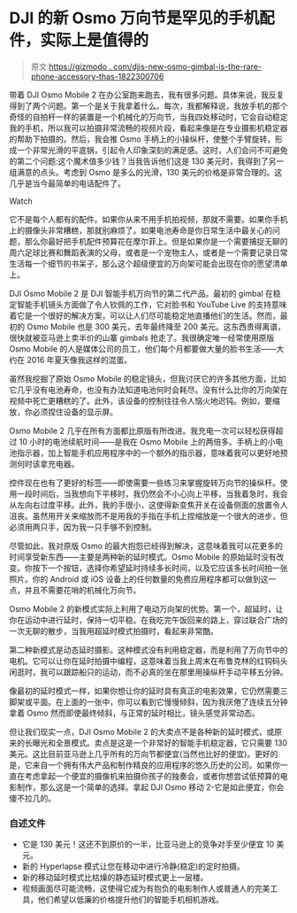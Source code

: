 # DJI 的新 Osmo 万向节是罕见的手机配件，实际上是值得的

> 原文:[https://gizmodo . com/djis-new-osmo-gimbal-is-the-rare-phone-accessory-thas-1822300706](https://gizmodo.com/djis-new-osmo-gimbal-is-the-rare-phone-accessory-thats-1822300706)

带着 DJI Osmo Mobile 2 在办公室跑来跑去，我有很多问题。具体来说，我反复得到了两个问题。第一个是关于我拿着什么。每次，我都解释说，我放手机的那个奇怪的自拍杆一样的装置是一个机械化的万向节，当我四处移动时，它会自动稳定我的手机，所以我可以拍摄非常流畅的视频片段，看起来像是在专业摄影机稳定器的帮助下拍摄的。然后，我会推 Osmo 手柄上的小操纵杆，使整个手臂旋转，形成一个非常光滑的平底锅，引起令人印象深刻的满足感。这时，人们会问不可避免的第二个问题:这个魔术值多少钱？当我告诉他们这是 130 美元时，我得到了另一组满意的点头。考虑到 Osmo 是多么的光滑，130 美元的价格是非常合理的。这几乎是当今最简单的电话配件了。

Watch

它不是每个人都有的配件。如果你从来不用手机拍视频，那就不需要。如果你手机上的摄像头非常糟糕，那就别麻烦了。如果电池寿命是你日常生活中最关心的问题，那么你最好把手机配件预算花在摩尔菲上。但是如果你是一个需要捕捉无聊的周六足球比赛和舞蹈表演的父母，或者是一个宠物主人，或者是一个需要记录日常生活每一个细节的书呆子，那么这个超级便宜的万向架可能会出现在你的愿望清单上。

DJI Osmo Mobile 2 是 DJI 智能手机万向节的第二代产品。最初的 gimbal 在稳定智能手机镜头方面做了令人钦佩的工作，它对脸书和 YouTube Live 的支持意味着它是一个很好的解决方案，可以让人们尽可能稳定地直播他们的生活。然而，最初的 Osmo Mobile 也是 300 美元，去年最终降至 200 美元。这东西贵得离谱，很快就被亚马逊上卖半价的山寨 gimbals 抢走了。我很确定唯一经常使用原版 Osmo Mobile 的人是媒体公司的员工，他们每个月都要做大量的脸书生活——大约在 2016 年夏天像我这样的混蛋。

虽然我挖掘了原始 Osmo Mobile 的稳定镜头，但我讨厌它的许多其他方面，比如它几乎没有电池寿命，也没有办法知道电池何时会耗尽。没有什么比你的万向架在视频中死亡更糟糕的了。此外，该设备的控制往往令人恼火地迟钝。例如，要缩放，你必须捏住设备的显示屏。

Osmo Mobile 2 几乎在所有方面都比原版有所改进。我充电一次可以轻松获得超过 10 小时的电池续航时间——是我在 Osmo Mobile 上的两倍多。手柄上的小电池指示器，加上智能手机应用程序中的一个额外的指示器，意味着我可以更好地预测何时该拿充电器。

控件现在也有了更好的标签——即使需要一些练习来掌握旋转万向节的操纵杆。使用一段时间后，当我想向下平移时，我仍然会不小心向上平移，当我着急时，我会从左向右过度平移。此外，我的手很小，这使得新变焦开关在设备侧面的放置令人沮丧。虽然用开关来缩放而不是用我的手指在手机上捏缩放是一个很大的进步，但必须用两只手，因为我一只手够不到控制。

尽管如此，我对原版 Osmo 的最大抱怨已经得到解决，这意味着我可以花更多的时间享受新东西——主要是两种新的延时模式。Osmo Mobile 的原始延时没有改变。你按下一个按钮，选择你希望延时持续多长时间，以及它应该多长时间拍一张照片。你的 Android 或 iOS 设备上的任何数量的免费应用程序都可以做到这一点，并且不需要花哨的机械化万向节。

Osmo Mobile 2 的新模式实际上利用了电动万向架的优势。第一个，超延时，让你在运动中进行延时，保持一切平稳。在我吃完午饭回来的路上，穿过联合广场的一次无聊的散步，当我用超延时模式拍摄时，看起来非常酷。

第二种新模式是动态延时摄影。这种模式没有利用稳定器，而是利用了万向节中的电机。它可以让你在延时拍摄中编程，这意味着当我上周末在布鲁克林的红钩码头闲逛时，我可以跟踪船只的运动，而不必真的坐在那里用操纵杆手动平移五分钟。

像最初的延时模式一样，如果你想让你的延时具有真正的电影效果，它仍然需要三脚架或平面。在上面的一张中，你可以看到它慢慢倾斜，因为我厌倦了连续五分钟拿着 Osmo 然而即使最终倾斜，与正常的延时相比，镜头感觉非常动态。

但让我们现实一点，DJI Osmo Mobile 2 的大卖点不是各种新的延时模式，或原来的长曝光和全景模式。卖点是这是一个非常好的智能手机稳定器，它只需要 130 美元。这比目前亚马逊上几乎所有的万向节都便宜(当然也比好的便宜)。更好的是，它来自一个拥有伟大产品和制作精良的应用程序的悠久历史的公司。如果你一直在考虑拿起一个便宜的摄像机来拍摄你孩子的独奏会，或者你想尝试低预算的电影制作，那么这是一个简单的选择。拿起 DJI Osmo 移动 2-它是如此便宜，你会傻不拉几的。

### 自述文件

*   它是 130 美元！这还不到原价的一半，比亚马逊上的竞争对手至少便宜 10 美元。
*   新的 Hyperlapse 模式让您在移动中进行冷静(稳定)的定时拍摄。
*   新的移动延时模式比枯燥的静态延时模式更上一层楼。
*   视频画面尽可能流畅，这使得它成为有抱负的电影制作人或普通人的完美工具，他们希望以低廉的价格提升他们的智能手机相机游戏。